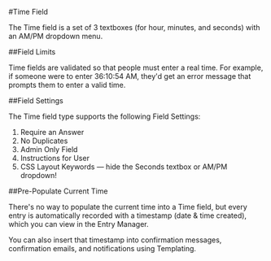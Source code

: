 #Time Field

The Time field is a set of 3 textboxes (for hour, minutes, and seconds) with an AM/PM dropdown menu.


##Field Limits

Time fields are validated so that people must enter a real time. For example, if someone were to enter 36:10:54 AM, they'd get an error message that prompts them to enter a valid time.

##Field Settings

The Time field type supports the following Field Settings:

1. Require an Answer
2. No Duplicates
3. Admin Only Field
4. Instructions for User
5. CSS Layout Keywords — hide the Seconds textbox or AM/PM dropdown!

##Pre-Populate Current Time

There's no way to populate the current time into a Time field, but every entry is automatically recorded with a timestamp (date & time created), which you can view in the Entry Manager.

You can also insert that timestamp into confirmation messages, confirmation emails, and notifications using Templating.